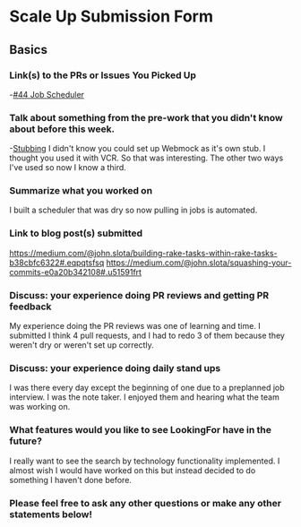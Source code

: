 # Scale Up Submission Form

## Basics

### Link(s) to the PRs or Issues You Picked Up
-[#44 Job Scheduler](https://github.com/LookingForMe/lookingfor/pull/44)

### Talk about something from the pre-work that you didn't know about before this week.
-[Stubbing](https://robots.thoughtbot.com/how-to-stub-external-services-in-tests)
I didn't know you could set up Webmock as it's own stub. I thought you used it with VCR. So that was interesting. The other two
ways I've used so now I know a third.

### Summarize what you worked on
  
  I built a scheduler that was dry so now pulling in jobs is automated.
  
### Link to blog post(s) submitted
https://medium.com/@john.slota/building-rake-tasks-within-rake-tasks-b38cbfc6322#.eqpqtsfsq
https://medium.com/@john.slota/squashing-your-commits-e0a20b342108#.u51591frt

### Discuss: your experience doing PR reviews and getting PR feedback
My experience doing the PR reviews was one of learning and time. I submitted I think 4 pull requests, and I had to redo 3 of them 
because they weren't dry or weren't set up correctly.

### Discuss: your experience doing daily stand ups
I was there every day except the beginning of one due to a preplanned job interview. I was the note taker. I enjoyed them
and hearing what the team was working on. 

### What features would you like to see LookingFor have in the future?
I really want to see the search by technology functionality implemented. I almost wish I would have worked on this but
instead decided to do something I haven't done before.

### Please feel free to ask any other questions or make any other statements below!

